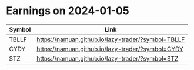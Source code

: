 # Earnings on 2024-01-05

| Symbol | Link |
| ---| --- |
| TBLLF | https://namuan.github.io/lazy-trader/?symbol=TBLLF |
| CYDY | https://namuan.github.io/lazy-trader/?symbol=CYDY |
| STZ | https://namuan.github.io/lazy-trader/?symbol=STZ |